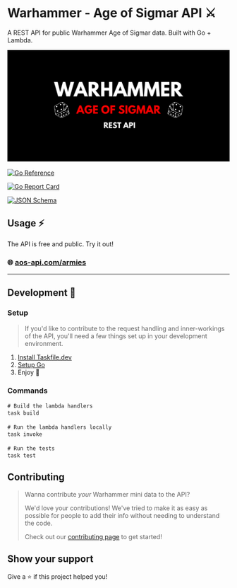 # Warhammer - Age of Sigmar API ⚔️

A REST API for public Warhammer Age of Sigmar data. Built with Go + Lambda.

![Logo](./images/logo.png)

[![Go Reference](https://pkg.go.dev/badge/github.com/brittonhayes/warhammer-aos.svg)](https://pkg.go.dev/github.com/brittonhayes/warhammer-aos)

[![Go Report Card](https://goreportcard.com/badge/github.com/brittonhayes/warhammer-aos)](https://goreportcard.com/report/github.com/brittonhayes/warhammer-aos)

[![JSON Schema](https://github.com/brittonhayes/warhammer-aos/actions/workflows/validate.yml/badge.svg)](https://github.com/brittonhayes/warhammer-aos/actions/workflows/validate.yml)

## Usage ⚡

The API is free and public. Try it out!

### 🌐 [aos-api.com/armies](https://aos-api.com/armies)

[comment]: <> (## Docs 📝)

[comment]: <> (Looking for API documentation? We've got 'em! Our docs cover everything you can request from our API, how to do it, and)

[comment]: <> (how it works on the backend for anyone curious. Check em out!)

[comment]: <> (To get an example of a JSON response, check out the [data/json]&#40;data/json&#41; directory.)

[comment]: <> (### 🌐 [aos-api.com/docs]&#40;https://github.com/brittonhayes/warhammer-aos&#41;)

---

## Development 🔧

### Setup

> If you'd like to contribute to the request handling and inner-workings of the API, you'll need a few things set up in your development environment.

1. [Install Taskfile.dev](https://taskfile.dev/#/)
2. [Setup Go](https://golang.org/doc/install)
3. Enjoy 🎉

### Commands

```shell
# Build the lambda handlers
task build

# Run the lambda handlers locally
task invoke

# Run the tests
task test
```

## Contributing

> Wanna contribute _your_  Warhammer mini data to the API?
>
> We'd love your contributions!
> We've tried to make it as easy as possible for people to add their info without needing to understand the code.
>
> Check out our [contributing page](https://github.com/brittonhayes/warhammer-aos) to get started!

## Show your support

Give a ⭐️ if this project helped you!
